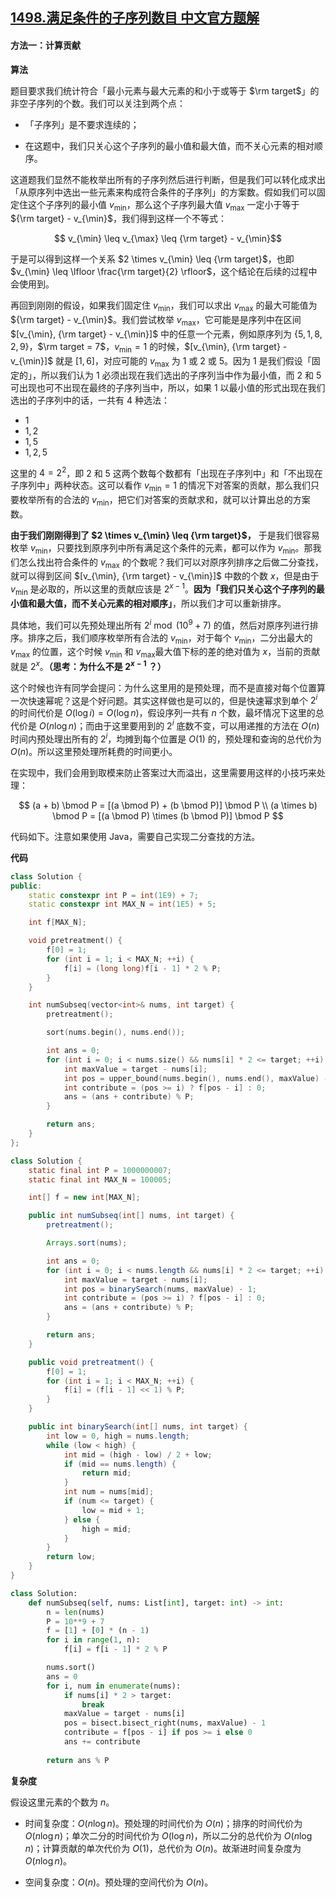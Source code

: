 ## [1498.满足条件的子序列数目 中文官方题解](https://leetcode.cn/problems/number-of-subsequences-that-satisfy-the-given-sum-condition/solutions/100000/man-zu-tiao-jian-de-zi-xu-lie-shu-mu-by-leetcode-s)
#### 方法一：计算贡献

**算法**

题目要求我们统计符合「最小元素与最大元素的和小于或等于 $\rm target$」的非空子序列的个数。我们可以关注到两个点：

+ 「子序列」是不要求连续的；

+ 在这题中，我们只关心这个子序列的最小值和最大值，而不关心元素的相对顺序。

这道题我们显然不能枚举出所有的子序列然后进行判断，但是我们可以转化成求出「从原序列中选出一些元素来构成符合条件的子序列」的方案数。假如我们可以固定住这个子序列的最小值 $v_{\min}$，那么这个子序列最大值 $v_{\max}$ 一定小于等于 ${\rm target} - v_{\min}$，我们得到这样一个不等式：

$$ v_{\min} \leq v_{\max} \leq {\rm target} - v_{\min}$$

于是可以得到这样一个关系 $2 \times v_{\min} \leq {\rm target}$，也即 $v_{\min} \leq \lfloor \frac{\rm target}{2} \rfloor$，这个结论在后续的过程中会使用到。

再回到刚刚的假设，如果我们固定住 $v_{\min}$，我们可以求出 $v_{\max}$ 的最大可能值为 ${\rm target} - v_{\min}$。我们尝试枚举 $v_{\max}$，它可能是是序列中在区间 $[v_{\min}, {\rm target} - v_{\min}]$ 中的任意一个元素，例如原序列为 $\{ 5, 1, 8, 2, 9 \}$，$\rm target = 7$，$v_{\min} = 1$ 的时候，$[v_{\min}, {\rm target} - v_{\min}]$ 就是 $[1, 6]$，对应可能的 $v_{\max}$ 为 $1$ 或 $2$ 或 $5$。因为 $1$ 是我们假设「固定的」，所以我们认为 $1$ 必须出现在我们选出的子序列当中作为最小值，而 $2$ 和 $5$ 可出现也可不出现在最终的子序列当中，所以，如果 $1$ 以最小值的形式出现在我们选出的子序列中的话，一共有 $4$ 种选法：

+ $1$
+ $1, 2$
+ $1, 5$
+ $1, 2, 5$

这里的 $4 = 2^2$，即 $2$ 和 $5$ 这两个数每个数都有「出现在子序列中」和「不出现在子序列中」两种状态。这可以看作 $v_{\min} = 1$ 的情况下对答案的贡献，那么我们只要枚举所有的合法的 $v_{\min}$，把它们对答案的贡献求和，就可以计算出总的方案数。

**由于我们刚刚得到了 $2 \times v_{\min} \leq {\rm target}$，** 于是我们很容易枚举 $v_{\min}$，只要找到原序列中所有满足这个条件的元素，都可以作为 $v_{\min}$。那我们怎么找出符合条件的 $v_{\max}$ 的个数呢？我们可以对原序列排序之后做二分查找，就可以得到区间 $[v_{\min}, {\rm target} - v_{\min}]$ 中数的个数 $x$，但是由于 $v_{\min}$ 是必取的，所以这里的贡献应该是 $2^{x - 1}$。**因为「我们只关心这个子序列的最小值和最大值，而不关心元素的相对顺序」**，所以我们才可以重新排序。

具体地，我们可以先预处理出所有 $2^i \bmod (10^9 + 7)$ 的值，然后对原序列进行排序。排序之后，我们顺序枚举所有合法的 $v_{\min}$，对于每个 $v_{\min}$，二分出最大的 $v_{\max}$ 的位置，这个时候 $v_{\min}$ 和 $v_{\max}$最大值下标的差的绝对值为 $x$，当前的贡献就是 $2^x$。**（思考：为什么不是 $2^{x - 1}$ ？）**

这个时候也许有同学会提问：为什么这里用的是预处理，而不是直接对每个位置算一次快速幂呢？这是个好问题。其实这样做也是可以的，但是快速幂求到单个 $2^i$ 的时间代价是 $O(\log i) = O(\log n)$，假设序列一共有 $n$ 个数，最坏情况下这里的总代价是 $O(n \log n)$；而由于这里要用到的 $2^i$ 底数不变，可以用递推的方法在 $O(n)$ 时间内预处理出所有的 $2^i$，均摊到每个位置是 $O(1)$ 的，预处理和查询的总代价为 $O(n)$。所以这里预处理所耗费的时间更小。

在实现中，我们会用到取模来防止答案过大而溢出，这里需要用这样的小技巧来处理：

$$
(a + b) \bmod P = [(a \bmod P) + (b \bmod P)] \bmod P \\
(a \times b) \bmod P = [(a \bmod P) \times (b \bmod P)] \bmod P
$$

代码如下。注意如果使用 Java，需要自己实现二分查找的方法。

**代码**

```cpp [sol1-C++]
class Solution {
public:
    static constexpr int P = int(1E9) + 7;
    static constexpr int MAX_N = int(1E5) + 5;

    int f[MAX_N];

    void pretreatment() {
        f[0] = 1;
        for (int i = 1; i < MAX_N; ++i) {
            f[i] = (long long)f[i - 1] * 2 % P;
        }
    }

    int numSubseq(vector<int>& nums, int target) {
        pretreatment();

        sort(nums.begin(), nums.end());

        int ans = 0;
        for (int i = 0; i < nums.size() && nums[i] * 2 <= target; ++i) {
            int maxValue = target - nums[i];
            int pos = upper_bound(nums.begin(), nums.end(), maxValue) - nums.begin() - 1;
            int contribute = (pos >= i) ? f[pos - i] : 0;
            ans = (ans + contribute) % P;
        }

        return ans;
    }
};
```

```Java [sol1-Java]
class Solution {
    static final int P = 1000000007;
    static final int MAX_N = 100005;

    int[] f = new int[MAX_N];

    public int numSubseq(int[] nums, int target) {
        pretreatment();

        Arrays.sort(nums);

        int ans = 0;
        for (int i = 0; i < nums.length && nums[i] * 2 <= target; ++i) {
            int maxValue = target - nums[i];
            int pos = binarySearch(nums, maxValue) - 1;
            int contribute = (pos >= i) ? f[pos - i] : 0;
            ans = (ans + contribute) % P;
        }

        return ans;
    }

    public void pretreatment() {
        f[0] = 1;
        for (int i = 1; i < MAX_N; ++i) {
            f[i] = (f[i - 1] << 1) % P;
        }
    }

    public int binarySearch(int[] nums, int target) {
        int low = 0, high = nums.length;
        while (low < high) {
            int mid = (high - low) / 2 + low;
            if (mid == nums.length) {
                return mid;
            }
            int num = nums[mid];
            if (num <= target) {
                low = mid + 1;
            } else {
                high = mid;
            }
        }
        return low;
    }
}
```

```Python [sol1-Python3]
class Solution:
    def numSubseq(self, nums: List[int], target: int) -> int:
        n = len(nums)
        P = 10**9 + 7
        f = [1] + [0] * (n - 1)
        for i in range(1, n):
            f[i] = f[i - 1] * 2 % P

        nums.sort()
        ans = 0
        for i, num in enumerate(nums):
            if nums[i] * 2 > target:
                break
            maxValue = target - nums[i]
            pos = bisect.bisect_right(nums, maxValue) - 1
            contribute = f[pos - i] if pos >= i else 0
            ans += contribute
        
        return ans % P
```

**复杂度**

假设这里元素的个数为 $n$。

+ 时间复杂度：$O(n \log n)$。预处理的时间代价为 $O(n)$；排序的时间代价为 $O(n \log n)$；单次二分的时间代价为 $O(\log n)$，所以二分的总代价为 $O(n \log n)$；计算贡献的单次代价为 $O(1)$，总代价为 $O(n)$。故渐进时间复杂度为 $O(n \log n)$。

+ 空间复杂度：$O(n)$。预处理的空间代价为 $O(n)$。